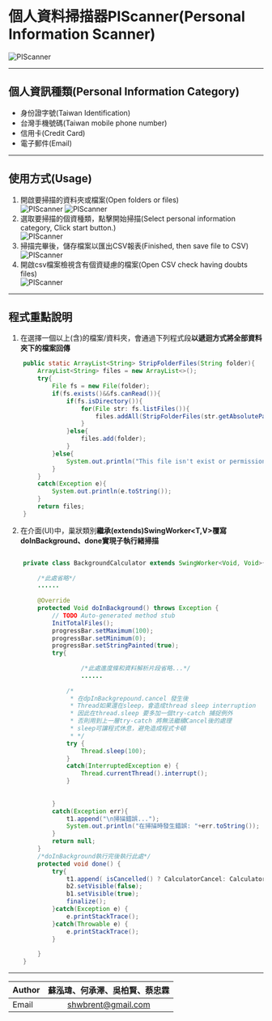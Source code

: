# 個人資料掃描器PIScanner(Personal Information Scanner)<br>
![PIScanner](https://github.com/shwbrent/PIScanner/blob/master/Readme_IMG/UI.PNG "UI")<br>

****

## 個人資訊種類(Personal Information Category)
* 身份證字號(Taiwan Identification)<br>
* 台灣手機號碼(Taiwan mobile phone number)<br>
* 信用卡(Credit Card)<br>
* 電子郵件(Email)<br>

---

## 使用方式(Usage)
1. 開啟要掃描的資料夾或檔案(Open folders or files)<br>
![PIScanner](https://github.com/shwbrent/PIScanner/blob/master/Readme_IMG/Open.png "First Step")
![PIScanner](https://github.com/shwbrent/PIScanner/blob/master/Readme_IMG/OpenFinished.png "First Step")<br>
2. 選取要掃描的個資種類，點擊開始掃描(Select personal information category, Click start button.)<br>
![PIScanner](https://github.com/shwbrent/PIScanner/blob/master/Readme_IMG/StartButton.png "UI")<br>
3. 掃描完畢後，儲存檔案以匯出CSV報表(Finished, then save file to CSV)<br>
![PIScanner](https://github.com/shwbrent/PIScanner/blob/master/Readme_IMG/Save.png "UI")<br>
4. 開啟csv檔案檢視含有個資疑慮的檔案(Open CSV check having doubts files)<br>
![PIScanner](https://github.com/shwbrent/PIScanner/blob/master/Readme_IMG/Result.png "UI")<br>

---

## 程式重點說明
1. 在選擇一個以上(含)的檔案/資料夾，會通過下列程式段**以遞迴方式將全部資料夾下的檔案回傳**
```java
    public static ArrayList<String> StripFolderFiles(String folder){
        ArrayList<String> files = new ArrayList<>();
        try{
            File fs = new File(folder);
            if(fs.exists()&&fs.canRead()){
                if(fs.isDirectory()){
                    for(File str: fs.listFiles()){
                        files.addAll(StripFolderFiles(str.getAbsolutePath()));
                    }
                }else{
                    files.add(folder);
                }
            }else{
                System.out.println("This file isn't exist or permission denied!!");
            }
        }
        catch(Exception e){
            System.out.println(e.toString());
        }
        return files;
    }
```
2. 在介面(UI)中，巢狀類別**繼承(extends)SwingWorker<T,V>覆寫doInBackground、done實現子執行緒掃描**
```java

    private class BackgroundCalculator extends SwingWorker<Void, Void>{
		
		/*此處省略*/
		......
		
    	@Override
    	protected Void doInBackground() throws Exception {
    		// TODO Auto-generated method stub
    		InitTotalFiles();
    		progressBar.setMaximum(100);
    		progressBar.setMinimum(0);
    		progressBar.setStringPainted(true);
            try{
			
					/*此處進度條和資料解析片段省略...*/
                    ......
					
				/*
				 * 在dpInBackgrepound.cancel 發生後
				 * Thread如果還在sleep，會造成thread sleep interruption
				 * 因此在thread.sleep 要多加一個try-catch 捕捉例外
				 * 否則用到上一層try-catch 將無法繼續Cancel後的處理
				 * sleep可讓程式休息，避免造成程式卡頓
				 * */
				try {
					Thread.sleep(100);
				}
				catch(InterruptedException e) {
					Thread.currentThread().interrupt();
				}     
                	           
            
            }
            catch(Exception err){
            	t1.append("\n掃描錯誤...");
                System.out.println("在掃描時發生錯誤: "+err.toString());
            }      
    		return null;
    	}
    	/*doInBackground執行完後執行此處*/
       	protected void done() {
    		try{
    			t1.append( isCancelled() ? CalculatorCancel: CalculatorDone );
    			b2.setVisible(false);
    			b1.setVisible(true);
    			finalize();
    		}catch(Exception e) {
    			e.printStackTrace();
    		}catch(Throwable e) {
    			e.printStackTrace();
    		}
    		
    	}
    }
```
---
| Author	| 蘇泓瑋、何承澤、吳柏賢、蔡忠霖|
| --------- | :-------------:	|
| Email		| shwbrent@gmail.com |
